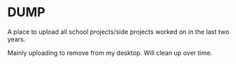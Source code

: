 # DUMP
A place to upload all school projects/side projects worked on in the last two years.

Mainly uploading to remove from my desktop. Will clean up over time. 
